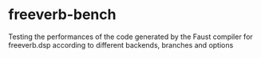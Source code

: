 # freeverb-bench
Testing the performances of the code generated by the Faust compiler for freeverb.dsp according to different backends, branches and options
